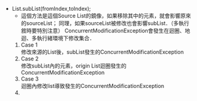 

 - List.subList(fromIndex,toIndex);
   * 這個方法是這個Source List的鏡像，如果移除其中的元素，就會影響原來的sourceList；
 同理，如果sourceList被修改也會影響subList．（多執行敘時要特別注意）
 ConcurrentModificationException會發生在迴圈、地迴、多執行緒環境下修改集合．
   1. Case 1 <br/> 
      <t>修改來源的List後，subList發生的ConcurrentModificationException
   2. Case 2 <br/>
      <t>修改subList內的元素，origin List迴圈發生的ConcurrentModificationException
   3. Case 3 <br/>
   <t> 迴圈內修改list導致發生的ConcurrentModificationException
   4. 